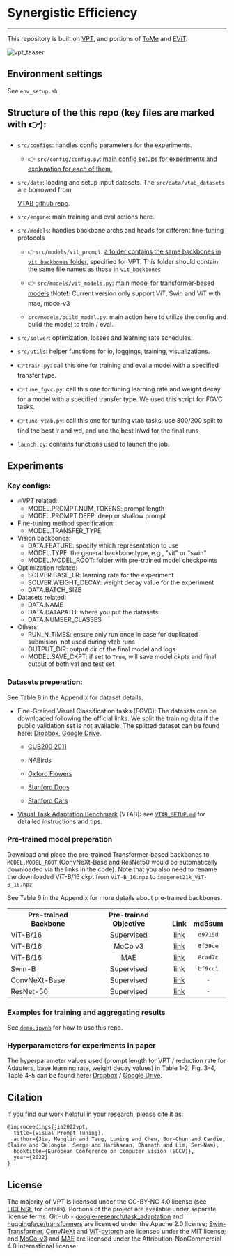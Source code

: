 # Synergistic Efficiency 

------

This repository is built on [VPT](https://github.com/kmnp/vpt), and portions of [ToMe](https://github.com/facebookresearch/ToMe) and [EViT](https://github.com/youweiliang/evit).

![vpt_teaser](https://github.com/KMnP/vpt/blob/main/imgs/pipeline.png)

## Environment settings

See `env_setup.sh`

## Structure of the this repo (key files are marked with 👉):

- `src/configs`: handles config parameters for the experiments.
  
  * 👉 `src/config/config.py`: <u>main config setups for experiments and explanation for each of them. </u> 

- `src/data`: loading and setup input datasets. The `src/data/vtab_datasets` are borrowed from 

  [VTAB github repo](https://github.com/google-research/task_adaptation/tree/master/task_adaptation/data).


- `src/engine`: main training and eval actions here.

- `src/models`: handles backbone archs and heads for different fine-tuning protocols 

    * 👉`src/models/vit_prompt`: <u>a folder contains the same backbones in `vit_backbones` folder,</u> specified for VPT. This folder should contain the same file names as those in  `vit_backbones`

    * 👉 `src/models/vit_models.py`: <u>main model for transformer-based models</u> ❗️Note❗️: Current version only support ViT, Swin and ViT with mae, moco-v3

    * `src/models/build_model.py`: main action here to utilize the config and build the model to train / eval.

- `src/solver`: optimization, losses and learning rate schedules.  
- `src/utils`: helper functions for io, loggings, training, visualizations. 
- 👉`train.py`: call this one for training and eval a model with a specified transfer type.
- 👉`tune_fgvc.py`: call this one for tuning learning rate and weight decay for a model with a specified transfer type. We used this script for FGVC tasks.
- 👉`tune_vtab.py`: call this one for tuning vtab tasks: use 800/200 split to find the best lr and wd, and use the best lr/wd for the final runs
- `launch.py`: contains functions used to launch the job.

## Experiments

### Key configs:

- 🔥VPT related:
  - MODEL.PROMPT.NUM_TOKENS: prompt length
  - MODEL.PROMPT.DEEP: deep or shallow prompt
- Fine-tuning method specification:
  - MODEL.TRANSFER_TYPE
- Vision backbones:
  - DATA.FEATURE: specify which representation to use
  - MODEL.TYPE: the general backbone type, e.g., "vit" or "swin"
  - MODEL.MODEL_ROOT: folder with pre-trained model checkpoints
- Optimization related: 
  - SOLVER.BASE_LR: learning rate for the experiment
  - SOLVER.WEIGHT_DECAY: weight decay value for the experiment
  - DATA.BATCH_SIZE
- Datasets related:
  - DATA.NAME
  - DATA.DATAPATH: where you put the datasets
  - DATA.NUMBER_CLASSES
- Others:
  - RUN_N_TIMES: ensure only run once in case for duplicated submision, not used during vtab runs
  - OUTPUT_DIR: output dir of the final model and logs
  - MODEL.SAVE_CKPT: if set to `True`, will save model ckpts and final output of both val and test set

### Datasets preperation:

See Table 8 in the Appendix for dataset details. 

- Fine-Grained Visual Classification tasks (FGVC): The datasets can be downloaded following the official links. We split the training data if the public validation set is not available. The splitted dataset can be found here: [Dropbox](https://cornell.box.com/v/vptfgvcsplits), [Google Drive](https://drive.google.com/drive/folders/1mnvxTkYxmOr2W9QjcgS64UBpoJ4UmKaM?usp=sharing). 

  - [CUB200 2011](http://www.vision.caltech.edu/visipedia/CUB-200-2011.html)

  - [NABirds](http://info.allaboutbirds.org/nabirds/)

  - [Oxford Flowers](https://www.robots.ox.ac.uk/~vgg/data/flowers/)

  - [Stanford Dogs](http://vision.stanford.edu/aditya86/ImageNetDogs/main.html)

  - [Stanford Cars](https://ai.stanford.edu/~jkrause/cars/car_dataset.html)

- [Visual Task Adaptation Benchmark](https://google-research.github.io/task_adaptation/) (VTAB): see [`VTAB_SETUP.md`](https://github.com/KMnP/vpt/blob/main/VTAB_SETUP.md) for detailed instructions and tips.

### Pre-trained model preperation

Download and place the pre-trained Transformer-based backbones to `MODEL.MODEL_ROOT` (ConvNeXt-Base and ResNet50 would be automatically downloaded via the links in the code). Note that you also need to rename the downloaded ViT-B/16 ckpt from `ViT-B_16.npz` to `imagenet21k_ViT-B_16.npz`.

See Table 9 in the Appendix for more details about pre-trained backbones.


<table><tbody>
<!-- START TABLE -->
<!-- TABLE HEADER -->
<th valign="bottom">Pre-trained Backbone</th>
<th valign="bottom">Pre-trained Objective</th>
<th valign="bottom">Link</th>
<th valign="bottom">md5sum</th>
<!-- TABLE BODY -->
<tr><td align="left">ViT-B/16</td>
<td align="center">Supervised</td>
<td align="center"><a href="https://storage.googleapis.com/vit_models/imagenet21k/ViT-B_16.npz">link</a></td>
<td align="center"><tt>d9715d</tt></td>
</tr>
<tr><td align="left">ViT-B/16</td>
<td align="center">MoCo v3</td>
<td align="center"><a href="https://dl.fbaipublicfiles.com/moco-v3/vit-b-300ep/linear-vit-b-300ep.pth.tar">link</a></td>
<td align="center"><tt>8f39ce</tt></td>
</tr>
<tr><td align="left">ViT-B/16</td>
<td align="center">MAE</td>
<td align="center"><a href="https://dl.fbaipublicfiles.com/mae/pretrain/mae_pretrain_vit_base.pth">link</a></td>
<td align="center"><tt>8cad7c</tt></td>
</tr>
<tr><td align="left">Swin-B</td>
<td align="center">Supervised</td>
<td align="center"><a href="https://github.com/SwinTransformer/storage/releases/download/v1.0.0/swin_base_patch4_window7_224_22k.pth">link</a></td>
<td align="center"><tt>bf9cc1</tt></td>
</tr>
<tr><td align="left">ConvNeXt-Base</td>
<td align="center">Supervised</td>
<td align="center"><a href="https://dl.fbaipublicfiles.com/convnext/convnext_base_22k_224.pth">link</a></td>
<td align="center"><tt>-</tt></td>
</tr>
<tr><td align="left">ResNet-50</td>
<td align="center">Supervised</td>
<td align="center"><a href="https://pytorch.org/vision/stable/models.html">link</a></td>
<td align="center"><tt>-</tt></td>
</tr>
</tbody></table>

### Examples for training and aggregating results

See [`demo.ipynb`](https://github.com/KMnP/vpt/blob/main/demo.ipynb) for how to use this repo.

### Hyperparameters for experiments in paper

The hyperparameter values used (prompt length for VPT / reduction rate for Adapters, base learning rate, weight decay values) in Table 1-2, Fig. 3-4, Table 4-5 can be found here: [Dropbox](https://cornell.box.com/s/lv10kptgyrm8uxb6v6ctugrhao24rs2z) / [Google Drive](https://drive.google.com/drive/folders/1ldhqkXelHDXq4bG7qpKn5YEfU6sRehJH?usp=sharing). 

## Citation

If you find our work helpful in your research, please cite it as:

```
@inproceedings{jia2022vpt,
  title={Visual Prompt Tuning},
  author={Jia, Menglin and Tang, Luming and Chen, Bor-Chun and Cardie, Claire and Belongie, Serge and Hariharan, Bharath and Lim, Ser-Nam},
  booktitle={European Conference on Computer Vision (ECCV)},
  year={2022}
}
```

## License

The majority of VPT is licensed under the CC-BY-NC 4.0 license (see [LICENSE](https://github.com/KMnP/vpt/blob/main/LICENSE) for details). Portions of the project are available under separate license terms: GitHub - [google-research/task_adaptation](https://github.com/google-research/task_adaptation) and [huggingface/transformers](https://github.com/huggingface/transformers) are licensed under the Apache 2.0 license; [Swin-Transformer](https://github.com/microsoft/Swin-Transformer), [ConvNeXt](https://github.com/facebookresearch/ConvNeXt) and [ViT-pytorch](https://github.com/jeonsworld/ViT-pytorch) are licensed under the MIT license; and [MoCo-v3](https://github.com/facebookresearch/moco-v3) and [MAE](https://github.com/facebookresearch/mae) are licensed under the Attribution-NonCommercial 4.0 International license.
